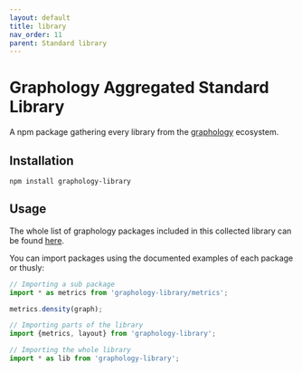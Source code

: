```yaml
---
layout: default
title: library
nav_order: 11
parent: Standard library
---
```


# Graphology Aggregated Standard Library

A npm package gathering every library from the [graphology](..) ecosystem.

## Installation

```
npm install graphology-library
```

## Usage

The whole list of graphology packages included in this collected library can be found [here](https://graphology.github.io/standard-library.html).

You can import packages using the documented examples of each package or thusly:

```js
// Importing a sub package
import * as metrics from 'graphology-library/metrics';

metrics.density(graph);

// Importing parts of the library
import {metrics, layout} from 'graphology-library';

// Importing the whole library
import * as lib from 'graphology-library';
```

